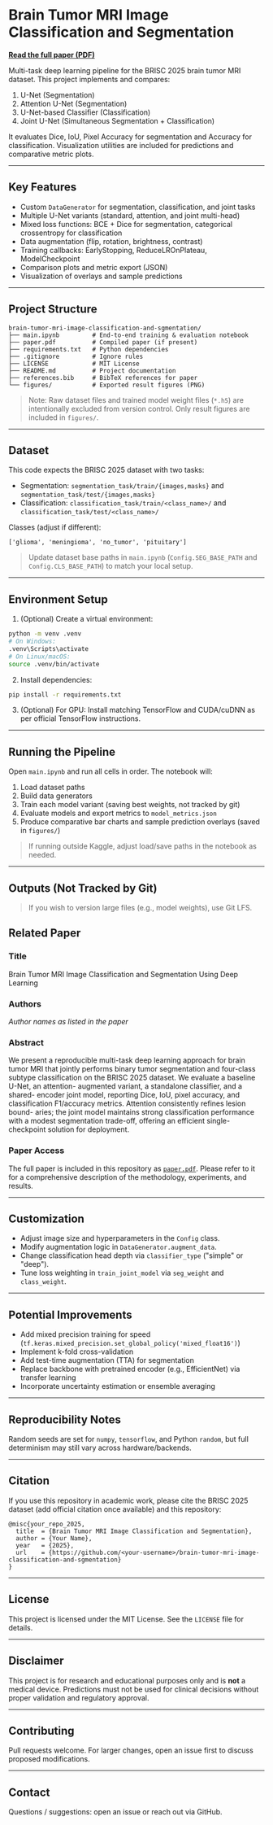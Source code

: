 
# Brain Tumor MRI Image Classification and Segmentation

**[Read the full paper (PDF)](./paper.pdf)**

Multi-task deep learning pipeline for the BRISC 2025 brain tumor MRI dataset. This project implements and compares:

1. U-Net (Segmentation)
2. Attention U-Net (Segmentation)
3. U-Net-based Classifier (Classification)
4. Joint U-Net (Simultaneous Segmentation + Classification)

It evaluates Dice, IoU, Pixel Accuracy for segmentation and Accuracy for classification. Visualization utilities are included for predictions and comparative metric plots.

---
## Key Features
- Custom `DataGenerator` for segmentation, classification, and joint tasks
- Multiple U-Net variants (standard, attention, and joint multi-head)
- Mixed loss functions: BCE + Dice for segmentation, categorical crossentropy for classification
- Data augmentation (flip, rotation, brightness, contrast)
- Training callbacks: EarlyStopping, ReduceLROnPlateau, ModelCheckpoint
- Comparison plots and metric export (JSON)
- Visualization of overlays and sample predictions

---

## Project Structure
```
brain-tumor-mri-image-classification-and-sgmentation/
├── main.ipynb         # End-to-end training & evaluation notebook
├── paper.pdf          # Compiled paper (if present)
├── requirements.txt   # Python dependencies
├── .gitignore         # Ignore rules
├── LICENSE            # MIT License
├── README.md          # Project documentation
├── references.bib     # BibTeX references for paper
└── figures/           # Exported result figures (PNG)
```

> Note: Raw dataset files and trained model weight files (`*.h5`) are intentionally excluded from version control. Only result figures are included in `figures/`.

---

## Dataset
This code expects the BRISC 2025 dataset with two tasks:
- Segmentation: `segmentation_task/train/{images,masks}` and `segmentation_task/test/{images,masks}`
- Classification: `classification_task/train/<class_name>/` and `classification_task/test/<class_name>/`

Classes (adjust if different):
```
['glioma', 'meningioma', 'no_tumor', 'pituitary']
```

> Update dataset base paths in `main.ipynb` (`Config.SEG_BASE_PATH` and `Config.CLS_BASE_PATH`) to match your local setup.

---

## Environment Setup
1. (Optional) Create a virtual environment:
  ```bash
  python -m venv .venv
  # On Windows:
  .venv\Scripts\activate
  # On Linux/macOS:
  source .venv/bin/activate
  ```
2. Install dependencies:
  ```bash
  pip install -r requirements.txt
  ```
3. (Optional) For GPU: Install matching TensorFlow and CUDA/cuDNN as per official TensorFlow instructions.

---

## Running the Pipeline
Open `main.ipynb` and run all cells in order. The notebook will:
1. Load dataset paths
2. Build data generators
3. Train each model variant (saving best weights, not tracked by git)
4. Evaluate models and export metrics to `model_metrics.json`
5. Produce comparative bar charts and sample prediction overlays (saved in `figures/`)

> If running outside Kaggle, adjust load/save paths in the notebook as needed.

---

## Outputs (Not Tracked by Git)

> If you wish to version large files (e.g., model weights), use Git LFS.

## Related Paper

### Title
Brain Tumor MRI Image Classification and Segmentation Using Deep Learning

### Authors
*Author names as listed in the paper*

### Abstract
We present a reproducible multi-task deep learning
approach for brain tumor MRI that jointly performs binary
tumor segmentation and four-class subtype classification on the
BRISC 2025 dataset. We evaluate a baseline U-Net, an attention-
augmented variant, a standalone classifier, and a shared- encoder
joint model, reporting Dice, IoU, pixel accuracy, and classification
F1/accuracy metrics. Attention consistently refines lesion bound-
aries; the joint model maintains strong classification performance
with a modest segmentation trade-off, offering an efficient single-
checkpoint solution for deployment.

### Paper Access
The full paper is included in this repository as [`paper.pdf`](./paper.pdf). Please refer to it for a comprehensive description of the methodology, experiments, and results.

---
## Customization
- Adjust image size and hyperparameters in the `Config` class.
- Modify augmentation logic in `DataGenerator.augment_data`.
- Change classification head depth via `classifier_type` ("simple" or "deep").
- Tune loss weighting in `train_joint_model` via `seg_weight` and `class_weight`.

---
## Potential Improvements
- Add mixed precision training for speed (`tf.keras.mixed_precision.set_global_policy('mixed_float16')`)
- Implement k-fold cross-validation
- Add test-time augmentation (TTA) for segmentation
- Replace backbone with pretrained encoder (e.g., EfficientNet) via transfer learning
- Incorporate uncertainty estimation or ensemble averaging

---
## Reproducibility Notes
Random seeds are set for `numpy`, `tensorflow`, and Python `random`, but full determinism may still vary across hardware/backends.

---
## Citation
If you use this repository in academic work, please cite the BRISC 2025 dataset (add official citation once available) and this repository:
```
@misc{your_repo_2025,
  title  = {Brain Tumor MRI Image Classification and Segmentation},
  author = {Your Name},
  year   = {2025},
  url    = {https://github.com/<your-username>/brain-tumor-mri-image-classification-and-sgmentation}
}
```

---

## License
This project is licensed under the MIT License. See the `LICENSE` file for details.

---
## Disclaimer
This project is for research and educational purposes only and is **not** a medical device. Predictions must not be used for clinical decisions without proper validation and regulatory approval.

---
## Contributing
Pull requests welcome. For larger changes, open an issue first to discuss proposed modifications.

---
## Contact
Questions / suggestions: open an issue or reach out via GitHub.

